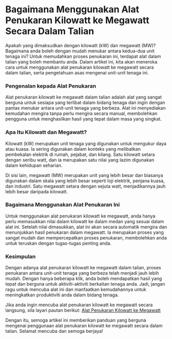 Bagaimana Menggunakan Alat Penukaran Kilowatt ke Megawatt Secara Dalam Talian
=============================================================================

Apakah yang dimaksudkan dengan kilowatt (kW) dan megawatt (MW)? Bagaimana anda boleh dengan mudah menukar antara kedua-dua unit tenaga ini? Untuk memudahkan proses penukaran ini, terdapat alat dalam talian yang boleh membantu anda. Dalam artikel ini, kita akan meneroka cara untuk menggunakan alat penukaran kilowatt ke megawatt secara dalam talian, serta pengetahuan asas mengenai unit-unit tenaga ini.

### Pengenalan kepada Alat Penukaran

Alat penukaran kilowatt ke megawatt dalam talian adalah alat yang sangat berguna untuk sesiapa yang terlibat dalam bidang tenaga dan ingin dengan pantas menukar antara unit-unit tenaga yang berbeza. Alat ini menyediakan kemudahan mengira tanpa perlu mengira secara manual, membolehkan pengguna untuk menghasilkan hasil yang tepat dalam masa yang singkat.

### Apa Itu Kilowatt dan Megawatt?

Kilowatt (kW) merupakan unit tenaga yang digunakan untuk mengukur daya atau kuasa. Ia sering digunakan dalam konteks yang melibatkan pembekalan elektrik di rumah, pejabat, dan kilang. Satu kilowatt setara dengan seribu watt, dan ia merupakan satu nilai yang lazim digunakan dalam kehidupan seharian.

Di sisi lain, megawatt (MW) merupakan unit yang lebih besar dan biasanya digunakan dalam skala yang lebih besar seperti loji elektrik, penjana kuasa, dan industri. Satu megawatt setara dengan sejuta watt, menjadikannya jauh lebih besar daripada kilowatt.

### Bagaimana Menggunakan Alat Penukaran Ini

Untuk menggunakan alat penukaran kilowatt ke megawatt, anda hanya perlu memasukkan nilai dalam kilowatt ke dalam medan yang sesuai dalam alat ini. Setelah nilai dimasukkan, alat ini akan secara automatik mengira dan menunjukkan hasil penukaran dalam megawatt. Ia merupakan proses yang sangat mudah dan mempercepatkan proses penukaran, membolehkan anda untuk teruskan dengan tugas-tugas penting anda.

### Kesimpulan

Dengan adanya alat penukaran kilowatt ke megawatt dalam talian, proses penukaran antara unit-unit tenaga yang berbeza telah menjadi jauh lebih mudah. Dengan hanya beberapa klik, anda boleh mendapatkan hasil yang tepat dan berguna untuk aktiviti-aktiviti berkaitan tenaga anda. Jadi, jangan ragu untuk mencuba alat ini dan manfaatkan kemudahannya untuk meningkatkan produktiviti anda dalam bidang tenaga.

Jika anda ingin mencuba alat penukaran kilowatt ke megawatt secara langsung, sila layari pautan berikut: [Alat Penukaran Kilowatt ke Megawatt](https://www.onlinecalculatorsfree.com/ms/convert/kilowatts-to-megawatts.html)

Dengan itu, semoga artikel ini memberikan panduan yang berguna mengenai penggunaan alat penukaran kilowatt ke megawatt secara dalam talian. Selamat mencuba dan semoga berjaya!
